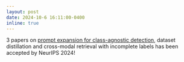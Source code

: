 ```yaml
---
layout: post
date: 2024-10-6 16:11:00-0400
inline: true
---
```

3 papers on [prompt expansion for class-agnostic detection](https://arxiv.org/pdf/2406.13891), dataset distillation and cross-modal retrieval with incomplete labels has been accepted by NeurIPS 2024! 